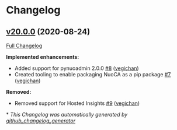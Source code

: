 # Changelog

## [v20.0.0](https://github.com/nuodb/nuoca/tree/v20.0.0) (2020-08-24)

[Full Changelog](https://github.com/nuodb/nuoca/compare/v4.0.0...v20.0.0)

**Implemented enhancements:**

- Added support for pynuoadmin 2.0.0 [\#8](https://github.com/nuodb/nuoca/pull/8) ([vegichan](https://github.com/vegichan))
- Created tooling to enable packaging NuoCA as a pip package [\#7](https://github.com/nuodb/nuoca/pull/7) ([vegichan](https://github.com/vegichan))

**Removed:**

- Removed support for Hosted Insights [\#9](https://github.com/nuodb/nuoca/pull/9) ([vegichan](https://github.com/vegichan))



\* *This Changelog was automatically generated by [github_changelog_generator](https://github.com/github-changelog-generator/github-changelog-generator)*
